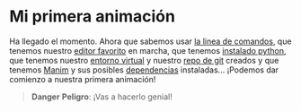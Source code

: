 # Mi primera animación

Ha llegado el momento. Ahora que sabemos usar [la linea de comandos](../first_steps/command_line.md), que tenemos nuestro [editor favorito](../first_steps/code_editors.md) en marcha, que tenemos [instalado python](../first_steps/installing_python.md), que tenemos nuestro [entorno virtual](../first_steps/virtualenvirontments.md) y nuestro [repo de git](../first_steps/intro_to_git.md) creados y que tenemos [Manim](../first_steps/manim_installation.md) y sus posibles [dependencias](../first_steps/other_dependencies.md) instaladas... ¡Podemos dar comienzo a nuestra primera animación! 

> **Danger** **Peligro**: ¡Vas a hacerlo genial!